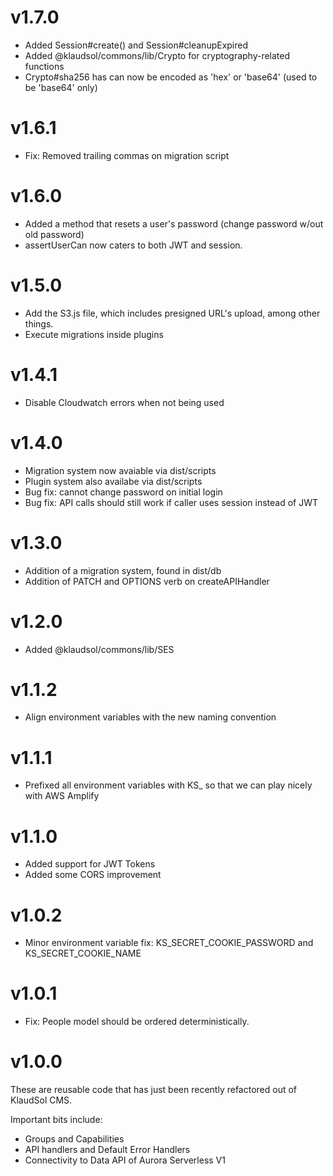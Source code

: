 # v1.7.0
* Added Session#create() and Session#cleanupExpired
* Added @klaudsol/commons/lib/Crypto for cryptography-related functions
* Crypto#sha256 has can now be encoded as 'hex' or 'base64' (used to be 'base64' only)

# v1.6.1
* Fix: Removed trailing commas on migration script

# v1.6.0
* Added a method that resets a user's password (change password w/out old password)
* assertUserCan now caters to both JWT and session.

# v1.5.0
* Add the S3.js file, which includes presigned URL's upload, among other things.
* Execute migrations inside plugins

# v1.4.1
* Disable Cloudwatch errors when not being used

# v1.4.0
* Migration system now avaiable via dist/scripts
* Plugin system also availabe via dist/scripts
* Bug fix: cannot change password on initial login
* Bug fix: API calls should still work if caller uses session instead of JWT

# v1.3.0
* Addition of a migration system, found in dist/db
* Addition of PATCH and OPTIONS verb on createAPIHandler

# v1.2.0
* Added @klaudsol/commons/lib/SES

# v1.1.2
* Align environment variables with the new naming convention

# v1.1.1
* Prefixed all environment variables with KS_ so that we can play nicely with AWS Amplify

# v1.1.0
* Added support for JWT Tokens
* Added some CORS improvement

# v1.0.2
* Minor environment variable fix: KS_SECRET_COOKIE_PASSWORD and KS_SECRET_COOKIE_NAME

# v1.0.1
* Fix: People model should be ordered deterministically.

# v1.0.0

These are reusable code that has just been recently refactored out of KlaudSol CMS.

Important bits include:

* Groups and Capabilities
* API handlers and Default Error Handlers
* Connectivity to Data API of Aurora Serverless V1
